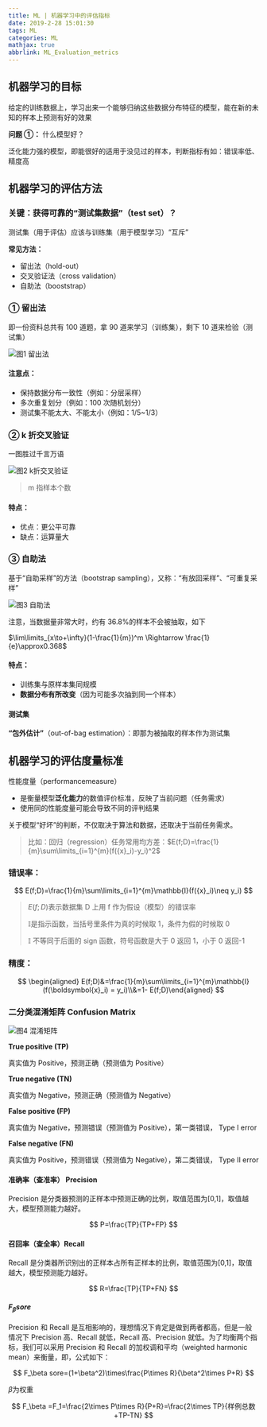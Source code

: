 ```yaml
---
title: ML | 机器学习中的评估指标
date: 2019-2-28 15:01:30
tags: ML
categories: ML
mathjax: true
abbrlink: ML_Evaluation_metrics
---
```


## 机器学习的目标

给定的训练数据上，学习出来一个能够归纳这些数据分布特征的模型，能在新的未知的样本上预测有好的效果

**问题 ①：** 什么模型好？

<!-- more -->

泛化能力强的模型，即能很好的适用于没见过的样本，判断指标有如：错误率低、精度高

## 机器学习的评估方法

### 关键：获得可靠的“测试集数据”（test set）？

测试集（用于评估）应该与训练集（用于模型学习）“互斥”

**常见方法：**

- 留出法（hold-out）
- 交叉验证法（cross validation）
- 自助法（booststrap）

### ① 留出法

即一份资料总共有 100 道题，拿 90 道来学习（训练集），剩下 10 道来检验（测试集）

![图1 留出法](https://zuiyu-1253240738.cos.ap-beijing.myqcloud.com/ML/%E7%95%99%E5%87%BA%E6%B3%95.png)

#### 注意点：

- 保持数据分布一致性（例如：分层采样）
- 多次重复划分（例如：100 次随机划分）
- 测试集不能太大、不能太小（例如：1/5~1/3）

### ② k 折交叉验证

一图胜过千言万语

![图2 k折交叉验证](https://zuiyu-1253240738.cos.ap-beijing.myqcloud.com/ML/k%E6%8A%98%E4%BA%A4%E5%8F%89%E9%AA%8C%E8%AF%81.png)

> m 指样本个数

#### 特点：

- 优点：更公平可靠
- 缺点：运算量大

### ③ 自助法

基于“自助采样”的方法（bootstrap sampling），又称：“有放回采样”、“可重复采样”

![图3 自助法](https://zuiyu-1253240738.cos.ap-beijing.myqcloud.com/ML/%E8%87%AA%E5%8A%A9%E6%B3%95.png)

注意，当数据量非常大时，约有 36.8%的样本不会被抽取，如下

$\lim\limits_{x\to+\infty}(1-\frac{1}{m})^m \Rightarrow \frac{1}{e}\approx0.368$

#### 特点：

- 训练集与原样本集同规模
- **数据分布有所改变**（因为可能多次抽到同一个样本）

#### 测试集

**“包外估计”**（out-of-bag estimation）：即那为被抽取的样本作为测试集

## 机器学习的评估度量标准

性能度量（performancemeasure）

- 是衡量模型**泛化能力**的数值评价标准，反映了当前问题（任务需求）
- 使用同的性能度量可能会导致不同的评判结果

关于模型“好坏”的判断，不仅取决于算法和数据，还取决于当前任务需求。

> 比如：回归（regression）任务常用均方差：$E(f;D)=\frac{1}{m}\sum\limits_{i=1}^{m}(f({x}_i)-y_i)^2​$

### 错误率：

$$
E(f;D)=\frac{1}{m}\sum\limits_{i=1}^{m}\mathbb{I}(f({x}_i)\neq y_i)
$$

> $E(f;D)​$ 表示数据集 D 上用 f 作为假设（模型）的错误率
>
> $\mathbb{I}​$ 是指示函数，当括号里条件为真的时候取 1，条件为假的时候取 0
>
> $\mathbb{I}$ 不等同于后面的 sign 函数，符号函数是大于 0 返回 1，小于 0 返回-1

### 精度：

$$
\begin{aligned} E(f;D)&=\frac{1}{m}\sum\limits_{i=1}^{m}\mathbb{I}(f(\boldsymbol{x}_i) = y_i)\\&=1- E(f;D)\end{aligned}
$$

### 二分类混淆矩阵 Confusion Matrix

![图4 混淆矩阵](https://zuiyu-1253240738.cos.ap-beijing.myqcloud.com/ML/%E6%B7%B7%E6%B7%86%E7%9F%A9%E9%98%B5.png)

**True positive (TP)**

真实值为 Positive，预测正确（预测值为 Positive）

**True negative (TN)**

真实值为 Negative，预测正确（预测值为 Negative）

**False positive (FP)**

真实值为 Negative，预测错误（预测值为 Positive），第一类错误， Type I error

**False negative (FN)**

真实值为 Positive，预测错误（预测值为 Negative），第二类错误， Type II error

#### 准确率（查准率） Precision

Precision 是分类器预测的正样本中预测正确的比例，取值范围为[0,1]，取值越大，模型预测能力越好。

$$
P=\frac{TP}{TP+FP}
$$

#### 召回率（查全率）Recall

Recall 是分类器所识别出的正样本占所有正样本的比例，取值范围为[0,1]，取值越大，模型预测能力越好。

$$
R=\frac{TP}{TP+FN}
$$

#### $F_\beta sore$

Precision 和 Recall 是互相影响的，理想情况下肯定是做到两者都高，但是一般情况下 Precision 高、Recall 就低，Recall 高、Precision 就低。为了均衡两个指标，我们可以采用 Precision 和 Recall 的加权调和平均（weighted harmonic mean）来衡量，即，公式如下：

$$
F_\beta sore=(1+\beta^2)\times\frac{P\times R}{\beta^2\times P+R}
$$

$\beta$为权重

$$
F_\beta =F_1=\frac{2\times P\times R}{P+R}=\frac{2\times TP}{样例总数+TP-TN}
$$
